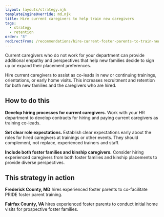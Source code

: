 ```yaml
---
layout: layouts/strategy.njk
templateEngineOverride: md,njk
title: Hire current caregivers to help train new caregivers
tags:
  - strategy
  - retention
order: "8"
redirectFrom: /recommendations/hire-current-foster-parents-to-train-new-foster-parents/
---
```

Current caregivers who do not work for your department can provide additional empathy and perspectives that help new families decide to sign up or expand their placement preferences. 

Hire current caregivers to assist as co-leads in new or continuing trainings, orientations, or early home visits. This increases recruitment and retention for both new families and the caregivers who are hired.

## How to do this

**Develop hiring processes for current caregivers.** Work with your HR department to develop contracts for hiring and paying current caregivers as training co-leads.

**Set clear role expectations.** Establish clear expectations early about the roles for hired caregivers at trainings or other events. They should complement, not replace, experienced trainers and staff.

**Include both foster families and kinship caregivers.** Consider hiring experienced caregivers from both foster families and kinship placements to provide diverse perspectives.

## This strategy in action

**Frederick County, MD** hires experienced foster parents to co-facilitate PRIDE foster parent training.  

**Fairfax County, VA** hires experienced foster parents to conduct initial home visits for prospective foster families.
